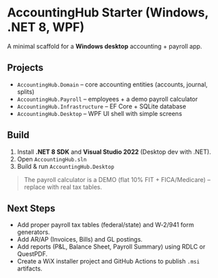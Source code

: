 # AccountingHub Starter (Windows, .NET 8, WPF)

A minimal scaffold for a **Windows desktop** accounting + payroll app.

## Projects
- `AccountingHub.Domain` – core accounting entities (accounts, journal, splits)
- `AccountingHub.Payroll` – employees + a demo payroll calculator
- `AccountingHub.Infrastructure` – EF Core + SQLite database
- `AccountingHub.Desktop` – WPF UI shell with simple screens

## Build
1. Install **.NET 8 SDK** and **Visual Studio 2022** (Desktop dev with .NET).
2. Open `AccountingHub.sln`
3. Build & run `AccountingHub.Desktop`

> The payroll calculator is a DEMO (flat 10% FIT + FICA/Medicare) – replace with real tax tables.

## Next Steps
- Add proper payroll tax tables (federal/state) and W‑2/941 form generators.
- Add AR/AP (Invoices, Bills) and GL postings.
- Add reports (P&L, Balance Sheet, Payroll Summary) using RDLC or QuestPDF.
- Create a WiX installer project and GitHub Actions to publish `.msi` artifacts.
